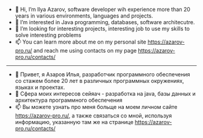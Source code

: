 

- 👋 Hi, I’m Ilya Azarov, software developer wih experience more than 20 years in various environments, languages and projects.
- 👀 I’m interested in Java programming, databases, software architecutre.
- 💞️ I’m looking for interesting projects, interesting job to use my skills to solve interesting problems
- 📫 You can learn more about me on my personal site https://azarov-pro.ru/ and reach me using contacts on my page https://azarov-pro.ru/contacts/


<hr />


- 👋 Привет, я Азаров Илья, разработчик программного обеспечения со стажем более 20 лет в различных программных окружениях, языках и проектах.
- 👀 Сфера моих интересов сейяач - разработка на java, базы данных и архитектура программного обеспечения
- 📫 Вы можете узнать про меня больще на моем личном сайте  https://azarov-pro.ru/, а также связаться со мной, используя информацию, указанную там же на странице https://azarov-pro.ru/contacts/


